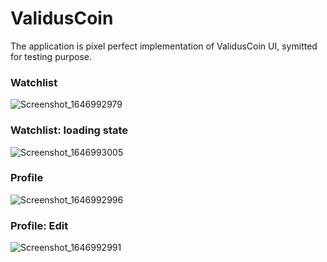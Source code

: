 # ValidusCoin


The application is pixel perfect implementation of ValidusCoin UI, symitted for testing purpose.


### Watchlist
![Screenshot_1646992979](https://user-images.githubusercontent.com/45616777/157846144-258b98bf-b596-4048-9747-d5a50d8a6ea0.png)


### Watchlist: loading state
![Screenshot_1646993005](https://user-images.githubusercontent.com/45616777/157846237-e38d44c6-b2f0-4339-af72-f51ce89fba37.png)


### Profile
![Screenshot_1646992996](https://user-images.githubusercontent.com/45616777/157846306-45aa5534-1651-481d-aecf-381538b3280e.png)

### Profile: Edit
![Screenshot_1646992991](https://user-images.githubusercontent.com/45616777/157846403-1cd3f873-b063-49a8-a214-c1b9f7793895.png)
